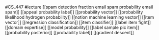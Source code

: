 #CS_447
#lecture
[[spam detection fraction email spam probability email spam]]
[[appeal probability label]]
[[probability vector]]
[[probability likelihood hydrogen probability]]
[[notion machine learning vector]]
[[item vector]]
[[regression classification]]
[[item classifier]]
[[label item fight]]
[[domain expertise]]
[[model probability]]
[[label sample pic item]]
[[probability posterior]]
[[probability label]]
[[gradient descent]]
